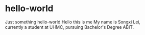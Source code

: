 # hello-world
Just something hello-world
Hello this is me
My name is Songxi Lei, currently a student at UHMC, pursuing Bachelor's Degree ABIT.
